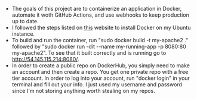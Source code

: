   - The goals of this project are to containerize an application in Docker, automate it woth GitHub Actions, and use webhooks to keep production up to date.  
  - I followed the steps listed on [this](https://www.digitalocean.com/community/tutorials/how-to-install-and-use-docker-on-ubuntu-20-04) website to install Docker on my Ubuntu instance.
  - To build and run the container, run "sudo docker build -t my-apache2 ." followed by "sudo docker run -dit --name my-running-app -p 8080:80 my-apache2". To see that it built correctly and is running go to http://54.145.115.214:8080/.
  - In order to create a public repo on DockerHub, you simply need to make an account and then create a repo. You get one private repo with a free tier account. In order to log into your account, run "docker login" in your terminal and fill out your info. I just used my username and password since I'm not storing anything worth stealing on my repos.
